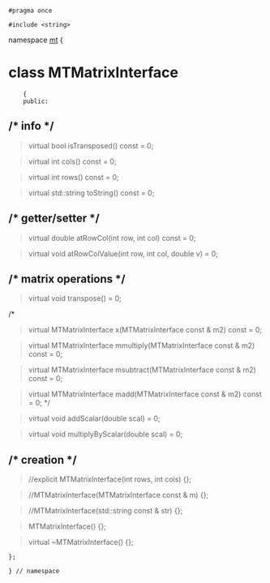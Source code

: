 
~~~ { .cpp }

#pragma once

#include <string>

~~~

namespace [mt](namespace_mt.list) {

# class MTMatrixInterface

~~~ { .cpp }
    {
   	public:
~~~

##		/* info */

>virtual bool isTransposed() const = 0;

>virtual int cols() const = 0;

>virtual int rows() const = 0;

>virtual std::string toString() const = 0;

##		/* getter/setter */

>virtual double atRowCol(int row, int col) const = 0;

>virtual void atRowColValue(int row, int col, double v) = 0;

##		/* matrix operations */

>virtual void transpose() = 0;

/*
>virtual MTMatrixInterface x(MTMatrixInterface const & m2) const = 0;

>virtual MTMatrixInterface mmultiply(MTMatrixInterface const & m2) const = 0;

>virtual MTMatrixInterface msubtract(MTMatrixInterface const & m2) const = 0;

>virtual MTMatrixInterface madd(MTMatrixInterface const & m2) const = 0;
*/

>virtual void addScalar(double scal) = 0;

>virtual void multiplyByScalar(double scal) = 0;

##		/* creation */

>//explicit MTMatrixInterface(int rows, int cols) {};

>//MTMatrixInterface(MTMatrixInterface const & m) {};

>//MTMatrixInterface(std::string const & str) {};

>MTMatrixInterface() {};

>virtual ~MTMatrixInterface() {};

~~~ { .cpp }
};

} // namespace
~~~
